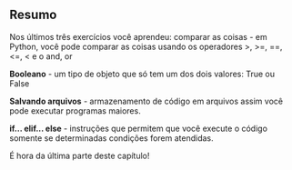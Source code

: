 ## Resumo

Nos últimos três exercícios você aprendeu: comparar as coisas - em Python, você pode comparar as coisas usando os operadores >, >=, ==, <=, < e o and, or

**Booleano** - um tipo de objeto que só tem um dos dois valores: True ou False

**Salvando arquivos** - armazenamento de código em arquivos assim você pode executar programas maiores.

**if... elif... else** - instruções que permitem que você execute o código somente se determinadas condições forem atendidas.

É hora da última parte deste capítulo!
